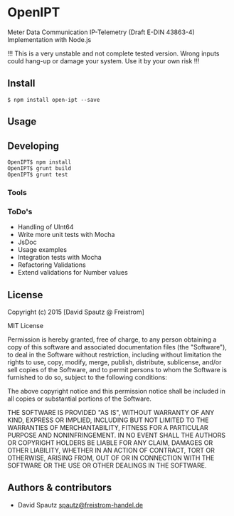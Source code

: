# OpenIPT

Meter Data Communication IP-Telemetry (Draft E-DIN 43863-4) Implementation with Node.js

!!! 
 This is a very unstable and not complete tested version. 
 Wrong inputs could hang-up or damage your system.
 Use it by your own risk 
!!!

## Install

```
$ npm install open-ipt --save
```

## Usage



## Developing

```
OpenIPT$ npm install
OpenIPT$ grunt build
OpenIPT$ grunt test

```

### Tools

### ToDo's

* Handling of UInt64
* Write more unit tests with Mocha
* JsDoc
* Usage examples
* Integration tests with Mocha
* Refactoring Validations
* Extend validations for Number values

## License

Copyright (c) 2015 [David Spautz @ Freistrom]

MIT License

Permission is hereby granted, free of charge, to any person obtaining
a copy of this software and associated documentation files (the
"Software"), to deal in the Software without restriction, including
without limitation the rights to use, copy, modify, merge, publish,
distribute, sublicense, and/or sell copies of the Software, and to
permit persons to whom the Software is furnished to do so, subject to
the following conditions:

The above copyright notice and this permission notice shall be
included in all copies or substantial portions of the Software.

THE SOFTWARE IS PROVIDED "AS IS", WITHOUT WARRANTY OF ANY KIND,
EXPRESS OR IMPLIED, INCLUDING BUT NOT LIMITED TO THE WARRANTIES OF
MERCHANTABILITY, FITNESS FOR A PARTICULAR PURPOSE AND
NONINFRINGEMENT. IN NO EVENT SHALL THE AUTHORS OR COPYRIGHT HOLDERS BE
LIABLE FOR ANY CLAIM, DAMAGES OR OTHER LIABILITY, WHETHER IN AN ACTION
OF CONTRACT, TORT OR OTHERWISE, ARISING FROM, OUT OF OR IN CONNECTION
WITH THE SOFTWARE OR THE USE OR OTHER DEALINGS IN THE SOFTWARE.


## Authors & contributors

* David Spautz <spautz@freistrom-handel.de>

